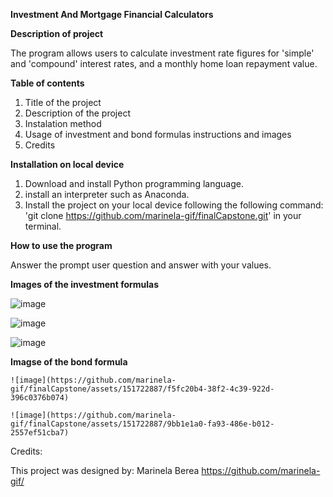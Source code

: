 
**Investment And Mortgage Financial Calculators**

**Description of project**

The program allows users to calculate investment rate figures for 'simple' and 'compound' interest rates, and a monthly home loan repayment value.

**Table of contents**

1. Title of the project
2. Description of the project
3. Instalation method
4. Usage of investment and bond formulas instructions and images
5. Credits

**Installation on local device**

1. Download and install Python programming language.
2. install an interpreter such as Anaconda.
3. Install the project on your local device following the following command: 'git clone https://github.com/marinela-gif/finalCapstone.git' in your terminal.

**How to use the program**

Answer the prompt user question and answer with your values.

**Images of the investment formulas**
   
   ![image](https://github.com/marinela-gif/finalCapstone/assets/151722887/9379e350-a0e2-4e2f-9d63-52106fdd2bda)

   ![image](https://github.com/marinela-gif/finalCapstone/assets/151722887/43abcd69-2d6b-4bf2-bd1a-82b438cbde99)

   ![image](https://github.com/marinela-gif/finalCapstone/assets/151722887/ffdac769-3b40-47b6-940e-ffcfa6098edb)



**Imagse of the bond formula**
    
    ![image](https://github.com/marinela-gif/finalCapstone/assets/151722887/f5fc20b4-38f2-4c39-922d-396c0376b074)

    ![image](https://github.com/marinela-gif/finalCapstone/assets/151722887/9bb1e1a0-fa93-486e-b012-2557ef51cba7)



Credits:

This project was designed by:
Marinela Berea
https://github.com/marinela-gif/





